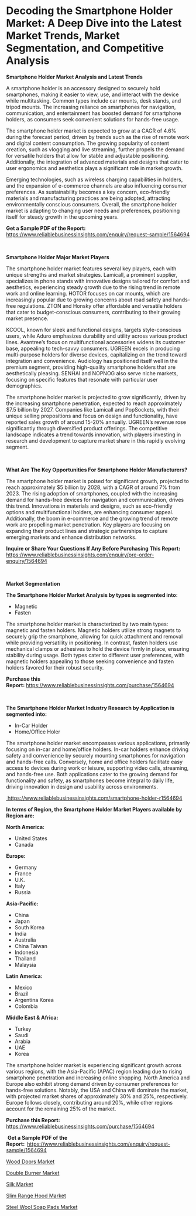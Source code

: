 <p><h1>Decoding the Smartphone Holder Market: A Deep Dive into the Latest Market Trends, Market Segmentation, and Competitive Analysis</h1></p><p><strong>Smartphone Holder Market Analysis and Latest Trends</strong></p>
<p><p>A smartphone holder is an accessory designed to securely hold smartphones, making it easier to view, use, and interact with the device while multitasking. Common types include car mounts, desk stands, and tripod mounts. The increasing reliance on smartphones for navigation, communication, and entertainment has boosted demand for smartphone holders, as consumers seek convenient solutions for hands-free usage.</p><p>The smartphone holder market is expected to grow at a CAGR of 4.6% during the forecast period, driven by trends such as the rise of remote work and digital content consumption. The growing popularity of content creation, such as vlogging and live streaming, further propels the demand for versatile holders that allow for stable and adjustable positioning. Additionally, the integration of advanced materials and designs that cater to user ergonomics and aesthetics plays a significant role in market growth.</p><p>Emerging technologies, such as wireless charging capabilities in holders, and the expansion of e-commerce channels are also influencing consumer preferences. As sustainability becomes a key concern, eco-friendly materials and manufacturing practices are being adopted, attracting environmentally conscious consumers. Overall, the smartphone holder market is adapting to changing user needs and preferences, positioning itself for steady growth in the upcoming years.</p></p>
<p><strong>Get a Sample PDF of the Report:&nbsp;</strong> <a href="https://www.reliablebusinessinsights.com/enquiry/request-sample/1564694?utm_campaign=1837&utm_medium=2&utm_source=Github&utm_content=ia&utm_term=08022025&utm_id=smartphone-holder">https://www.reliablebusinessinsights.com/enquiry/request-sample/1564694</a></p>
<p>&nbsp;</p>
<p><strong>Smartphone Holder Major Market Players</strong></p>
<p><p>The smartphone holder market features several key players, each with unique strengths and market strategies. Lamicall, a prominent supplier, specializes in phone stands with innovative designs tailored for comfort and aesthetics, experiencing steady growth due to the rising trend in remote work and online learning. HOTOR focuses on car mounts, which are increasingly popular due to growing concerns about road safety and hands-free regulations. ZTON and Honsky offer affordable and versatile holders that cater to budget-conscious consumers, contributing to their growing market presence.</p><p>KCOOL, known for sleek and functional designs, targets style-conscious users, while Aduro emphasizes durability and utility across various product lines. Avantree’s focus on multifunctional accessories widens its customer base, appealing to tech-savvy consumers. UGREEN excels in producing multi-purpose holders for diverse devices, capitalizing on the trend toward integration and convenience. Audiology has positioned itself well in the premium segment, providing high-quality smartphone holders that are aesthetically pleasing. SENHAI and NOPNOG also serve niche markets, focusing on specific features that resonate with particular user demographics.</p><p>The smartphone holder market is projected to grow significantly, driven by the increasing smartphone penetration, expected to reach approximately $7.5 billion by 2027. Companies like Lamicall and PopSockets, with their unique selling propositions and focus on design and functionality, have reported sales growth of around 15-20% annually. UGREEN’s revenue rose significantly through diversified product offerings. The competitive landscape indicates a trend towards innovation, with players investing in research and development to capture market share in this rapidly evolving segment.</p></p>
<p>&nbsp;</p>
<p><strong>What Are The Key Opportunities For Smartphone Holder Manufacturers?</strong></p>
<p><p>The smartphone holder market is poised for significant growth, projected to reach approximately $5 billion by 2028, with a CAGR of around 7% from 2023. The rising adoption of smartphones, coupled with the increasing demand for hands-free devices for navigation and communication, drives this trend. Innovations in materials and designs, such as eco-friendly options and multifunctional holders, are enhancing consumer appeal. Additionally, the boom in e-commerce and the growing trend of remote work are propelling market penetration. Key players are focusing on expanding their product lines and strategic partnerships to capture emerging markets and enhance distribution networks.</p></p>
<p><strong>Inquire or Share Your Questions If Any Before Purchasing This Report:</strong> <a href="https://www.reliablebusinessinsights.com/enquiry/pre-order-enquiry/1564694?utm_campaign=1837&utm_medium=2&utm_source=Github&utm_content=ia&utm_term=08022025&utm_id=smartphone-holder">https://www.reliablebusinessinsights.com/enquiry/pre-order-enquiry/1564694</a></p>
<p>&nbsp;</p>
<p><strong>Market Segmentation</strong></p>
<p><strong>The Smartphone Holder Market Analysis by types is segmented into:</strong></p>
<p><ul><li>Magnetic</li><li>Fasten</li></ul></p>
<p><p>The smartphone holder market is characterized by two main types: magnetic and fasten holders. Magnetic holders utilize strong magnets to securely grip the smartphone, allowing for quick attachment and removal while providing versatility in positioning. In contrast, fasten holders use mechanical clamps or adhesives to hold the device firmly in place, ensuring stability during usage. Both types cater to different user preferences, with magnetic holders appealing to those seeking convenience and fasten holders favored for their robust security.</p></p>
<p><strong>Purchase this Report:&nbsp;</strong><a href="https://www.reliablebusinessinsights.com/purchase/1564694?utm_campaign=1837&utm_medium=2&utm_source=Github&utm_content=ia&utm_term=08022025&utm_id=smartphone-holder">https://www.reliablebusinessinsights.com/purchase/1564694</a></p>
<p>&nbsp;</p>
<p><strong>The Smartphone Holder Market Industry Research by Application is segmented into:</strong></p>
<p><ul><li>In-Car Holder</li><li>Home/Office Holer</li></ul></p>
<p><p>The smartphone holder market encompasses various applications, primarily focusing on in-car and home/office holders. In-car holders enhance driving safety and convenience by securely mounting smartphones for navigation and hands-free calls. Conversely, home and office holders facilitate easy access to devices during work or leisure, supporting video calls, streaming, and hands-free use. Both applications cater to the growing demand for functionality and safety, as smartphones become integral to daily life, driving innovation in design and usability across environments.</p></p>
<p><a href="https://www.reliablebusinessinsights.com/smartphone-holder-r1564694?utm_campaign=1837&utm_medium=2&utm_source=Github&utm_content=ia&utm_term=08022025&utm_id=smartphone-holder">&nbsp;https://www.reliablebusinessinsights.com/smartphone-holder-r1564694</a></p>
<p><strong>In terms of Region, the Smartphone Holder Market Players available by Region are:</strong></p>
<p>
    <p> <strong> North America: </strong>
        <ul>
            <li>United States</li>
            <li>Canada</li>
        </ul>
        </p> 
    <p> <strong> Europe: </strong>
        <ul>
            <li>Germany</li>
            <li>France</li>
            <li>U.K.</li>
            <li>Italy</li>
            <li>Russia</li>
        </ul>
        </p> 
    <p> <strong> Asia-Pacific: </strong>
        <ul>
            <li>China</li>
            <li>Japan</li>
            <li>South Korea</li>
            <li>India</li>
            <li>Australia</li>
            <li>China Taiwan</li>
            <li>Indonesia</li>
            <li>Thailand</li>
            <li>Malaysia</li>
        </ul>
        </p> 
    <p> <strong> Latin America: </strong>
        <ul>
            <li>Mexico</li>
            <li>Brazil</li>
            <li>Argentina Korea</li>
            <li>Colombia</li>
        </ul>
        </p> 
    <p> <strong> Middle East & Africa: </strong>
        <ul>
            <li>Turkey</li>
            <li>Saudi</li>
            <li>Arabia</li>
            <li>UAE</li>
            <li>Korea</li>
        </ul>
    </p>
    </p>
<p><p>The smartphone holder market is experiencing significant growth across various regions, with the Asia-Pacific (APAC) region leading due to rising smartphone penetration and increasing online shopping. North America and Europe also exhibit strong demand driven by consumer preferences for hands-free solutions. Notably, the USA and China will dominate the market, with projected market shares of approximately 30% and 25%, respectively. Europe follows closely, contributing around 20%, while other regions account for the remaining 25% of the market.</p></p>
<p><strong>Purchase this Report: </strong><a href="https://www.reliablebusinessinsights.com/purchase/1564694?utm_campaign=1837&utm_medium=2&utm_source=Github&utm_content=ia&utm_term=08022025&utm_id=smartphone-holder">https://www.reliablebusinessinsights.com/purchase/1564694</a></p>
<p>&nbsp;<strong>Get a Sample PDF of the Report:&nbsp;&nbsp;</strong><a href="https://www.reliablebusinessinsights.com/enquiry/request-sample/1564694?utm_campaign=1837&utm_medium=2&utm_source=Github&utm_content=ia&utm_term=08022025&utm_id=smartphone-holder">https://www.reliablebusinessinsights.com/enquiry/request-sample/1564694</a></p>
<p><strong></strong></p>
<p><p><a href="https://github.com/fatumobinnu/Market-Research-Report-List-1/blob/main/wood-doors-market.md?utm_campaign=1837&utm_medium=2&utm_source=Github&utm_content=ia&utm_term=08022025&utm_id=smartphone-holder">Wood Doors Market</a></p><p><a href="https://github.com/chkrselia/Market-Research-Report-List-1/blob/main/double-burner-market.md?utm_campaign=1837&utm_medium=2&utm_source=Github&utm_content=ia&utm_term=08022025&utm_id=smartphone-holder">Double Burner Market</a></p><p><a href="https://github.com/gyenesephacy/Market-Research-Report-List-1/blob/main/silk-market.md?utm_campaign=1837&utm_medium=2&utm_source=Github&utm_content=ia&utm_term=08022025&utm_id=smartphone-holder">Silk Market</a></p><p><a href="https://github.com/pidlisseas/Market-Research-Report-List-1/blob/main/slim-range-hood-market.md?utm_campaign=1837&utm_medium=2&utm_source=Github&utm_content=ia&utm_term=08022025&utm_id=smartphone-holder">Slim Range Hood Market</a></p><p><a href="https://github.com/kaddahblejc/Market-Research-Report-List-1/blob/main/steel-wool-soap-pads-market.md?utm_campaign=1837&utm_medium=2&utm_source=Github&utm_content=ia&utm_term=08022025&utm_id=smartphone-holder">Steel Wool Soap Pads Market</a></p></p>